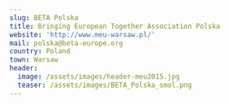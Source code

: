```yaml
---
slug: BETA Polska
title: Bringing European Together Association Polska
website: 'http://www.meu-warsaw.pl/'
mail: polska@beta-europe.org
country: Poland
town: Warsaw
header:
  image: /assets/images/header-meu2015.jpg
  teaser: /assets/images/BETA_Polska_smol.png
---
```


